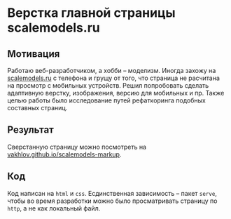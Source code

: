 # Верстка главной страницы scalemodels.ru

## Мотивация

Работаю веб-разработчиком, а хобби – моделизм. Иногда захожу на [scalemodels.ru](https://scalemodels.ru) с телефона и грущу от того, что страница не расчитана на просмотр с мобильных устройств. Решил попробовать сделать адаптивную верстку, изображения, версию для мобильных и пр. Также целью работы было исследование путей рефаткоринга подобных составных страниц.

## Результат

Сверстанную страницу можно посмотреть на [vakhlov.github.io/scalemodels-markup](https://vakhlov.github.io/scalemodels-markup/).

## Код

Код написан на `html` и `css`. Есдинственная зависимость – пакет `serve`, чтобы во время разработки можно было просматривать страницу по `http`, а не как локальный файл.